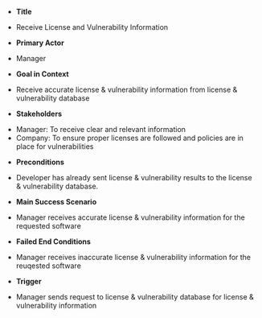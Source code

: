 * **Title**  
 + Receive License and Vulnerability Information

* **Primary Actor**
 + Manager

* **Goal in Context**
 + Receive accurate license & vulnerability information from license & vulnerability database
 
* **Stakeholders**
 + Manager: To receive clear and relevant information
 + Company: To ensure proper licenses are followed and policies are in place for vulnerabilities
 
* **Preconditions**
 + Developer has already sent license & vulnerability results to the license & vulnerability database.
 
* **Main Success Scenario**
 + Manager receives accurate license & vulnerability information for the requested software
 
* **Failed End Conditions**
 + Manager receives inaccurate license & vulnerability information for the reuqested software
 
* **Trigger**
 + Manager sends request to license & vulnerability database for license & vulnerability information
